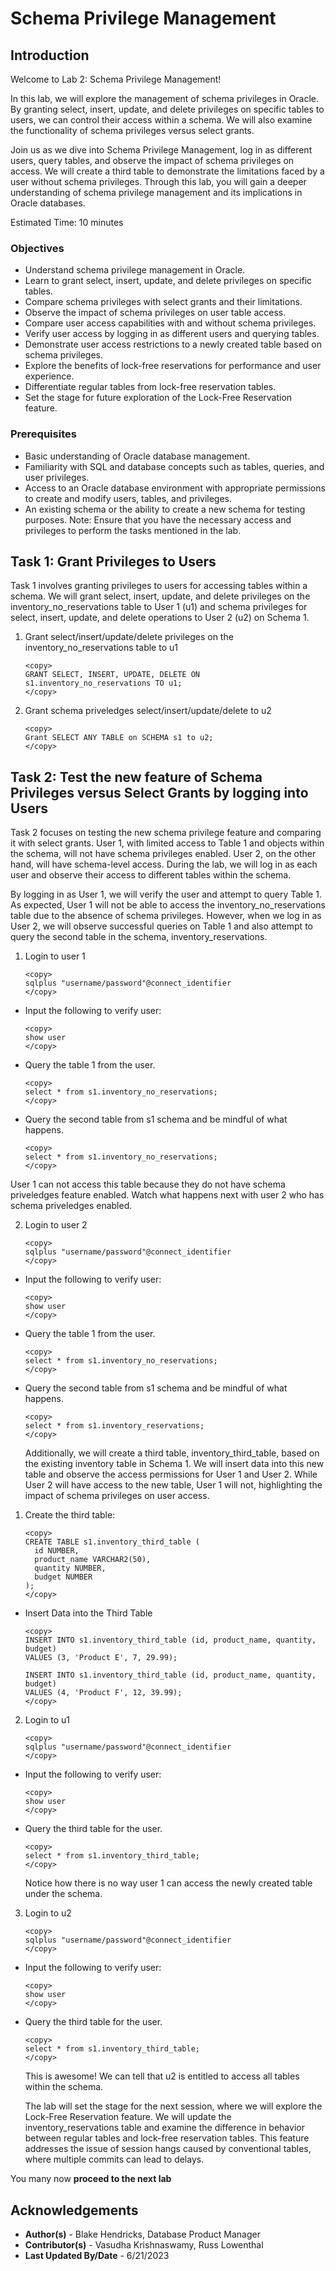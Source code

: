# Schema Privilege Management

## Introduction

Welcome to Lab 2: Schema Privilege Management!

In this lab, we will explore the management of schema privileges in Oracle. By granting select, insert, update, and delete privileges on specific tables to users, we can control their access within a schema. We will also examine the functionality of schema privileges versus select grants.

Join us as we dive into Schema Privilege Management, log in as different users, query tables, and observe the impact of schema privileges on access. We will create a third table to demonstrate the limitations faced by a user without schema privileges. Through this lab, you will gain a deeper understanding of schema privilege management and its implications in Oracle databases.

Estimated Time: 10 minutes

### Objectives

* Understand schema privilege management in Oracle.
* Learn to grant select, insert, update, and delete privileges on specific tables.
* Compare schema privileges with select grants and their limitations.
* Observe the impact of schema privileges on user table access.
* Compare user access capabilities with and without schema privileges.
* Verify user access by logging in as different users and querying tables.
* Demonstrate user access restrictions to a newly created table based on schema privileges.
* Explore the benefits of lock-free reservations for performance and user experience.
* Differentiate regular tables from lock-free reservation tables.
* Set the stage for future exploration of the Lock-Free Reservation feature.

### Prerequisites

* Basic understanding of Oracle database management.
* Familiarity with SQL and database concepts such as tables, queries, and user privileges.
* Access to an Oracle database environment with appropriate permissions to create and modify users, tables, and privileges.
* An existing schema or the ability to create a new schema for testing purposes.
Note: Ensure that you have the necessary access and privileges to perform the tasks mentioned in the lab.

## Task 1: Grant Privileges to Users

Task 1 involves granting privileges to users for accessing tables within a schema. We will grant select, insert, update, and delete privileges on the inventory\_no\_reservations table to User 1 (u1) and schema privileges for select, insert, update, and delete operations to User 2 (u2) on Schema 1.

1. Grant select/insert/update/delete privileges on the inventory\_no\_reservations table to u1

    ````
    <copy>
    GRANT SELECT, INSERT, UPDATE, DELETE ON s1.inventory_no_reservations TO u1;
    </copy>
    ````

2. Grant schema priveledges select/insert/update/delete to u2

    ````
    <copy>
    Grant SELECT ANY TABLE on SCHEMA s1 to u2;
    </copy>
    ````

## Task 2: Test the new feature of Schema Privileges versus Select Grants by logging into Users

Task 2 focuses on testing the new schema privilege feature and comparing it with select grants. User 1, with limited access to Table 1 and objects within the schema, will not have schema privileges enabled. User 2, on the other hand, will have schema-level access. During the lab, we will log in as each user and observe their access to different tables within the schema.

By logging in as User 1, we will verify the user and attempt to query Table 1. As expected, User 1 will not be able to access the inventory\_no\_reservations table due to the absence of schema privileges. However, when we log in as User 2, we will observe successful queries on Table 1 and also attempt to query the second table in the schema, inventory\_reservations.

1. Login to user 1

    ```
    <copy>
    sqlplus "username/password"@connect_identifier
    </copy>
    ```

* Input the following to verify user:

    ```
    <copy>
    show user
    </copy>
    ```

* Query the table 1 from the user.

    ```
    <copy>
    select * from s1.inventory_no_reservations;
    </copy>
    ```

* Query the second table from s1 schema and be mindful of what happens.

    ```
    <copy>
    select * from s1.inventory_no_reservations;
    </copy>
    ```

User 1 can not access this table because they do not have schema priveledges feature enabled. Watch what happens next with user 2 who has schema priveledges enabled.

2. Login to user 2

    ```
    <copy>
    sqlplus "username/password"@connect_identifier
    </copy>
    ```

* Input the following to verify user:

    ```
    <copy>
    show user
    </copy>
    ```

* Query the table 1 from the user.

    ```
    <copy>
    select * from s1.inventory_no_reservations;
    </copy>
    ```

* Query the second table from s1 schema and be mindful of what happens.

    ```
    <copy>
    select * from s1.inventory_reservations;
    </copy>
    ```

  Additionally, we will create a third table, inventory\_third\_table, based on the existing inventory table in Schema 1. We will insert data into this new table and observe the access permissions for User 1 and User 2. While User 2 will have access to the new table, User 1 will not, highlighting the impact of schema privileges on user access.

1. Create the third table:

    ```
    <copy>
    CREATE TABLE s1.inventory_third_table (
      id NUMBER,
      product_name VARCHAR2(50),
      quantity NUMBER,
      budget NUMBER
    );
    </copy>
    ```

* Insert Data into the Third Table

    ```
    <copy>
    INSERT INTO s1.inventory_third_table (id, product_name, quantity, budget)
    VALUES (3, 'Product E', 7, 29.99);

    INSERT INTO s1.inventory_third_table (id, product_name, quantity, budget)
    VALUES (4, 'Product F', 12, 39.99);
    </copy>
    ```

2. Login to u1

    ```
    <copy>
    sqlplus "username/password"@connect_identifier
    </copy>
    ```

* Input the following to verify user:

    ```
    <copy>
    show user
    </copy>
    ```

* Query the third table for the user.

    ```
    <copy>
    select * from s1.inventory_third_table;
    </copy>
    ```

  Notice how there is no way user 1 can access the newly created table under the schema.

3. Login to u2

    ```
    <copy>
    sqlplus "username/password"@connect_identifier
    </copy>
    ```

* Input the following to verify user:

    ```
    <copy>
    show user
    </copy>
    ```

* Query the third table for the user.

    ```
    <copy>
    select * from s1.inventory_third_table;
    </copy>
    ```

  This is awesome! We can tell that u2 is entitled to access all tables within the schema.

  The lab will set the stage for the next session, where we will explore the Lock-Free Reservation feature. We will update the inventory\_reservations table and examine the difference in behavior between regular tables and lock-free reservation tables. This feature addresses the issue of session hangs caused by conventional tables, where multiple commits can lead to delays.

You many now **proceed to the next lab**

## Acknowledgements

* **Author(s)** - Blake Hendricks, Database Product Manager
* **Contributor(s)** - Vasudha Krishnaswamy, Russ Lowenthal
* **Last Updated By/Date** - 6/21/2023